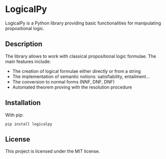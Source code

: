 # LogicalPy

LogicalPy is a Python library providing basic functionalities for manipulating propositional logic.

## Description

The library allows to work with classical propositional logic formulae.
The main features include:
 - The creation of logical formulae either directly or from a string
 - The implementation of semantic notions: satisfiability, entailment...
 - The conversion to normal forms (NNF, DNF, DNF)
 - Automated theorem proving with the resolution procedure

## Installation

With pip:
```shell
pip install logicalpy
```

## License

This project is licensed under the MIT license.
